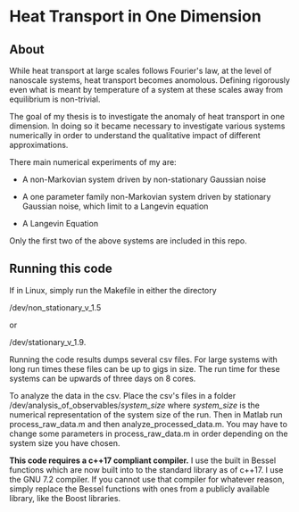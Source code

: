 # Heat Transport in One Dimension

## About

While heat transport at large scales follows Fourier's law, at the level of nanoscale
systems, heat transport becomes anomolous. Defining rigorously even what is meant
by temperature of a system at these scales away from equilibrium is non-trivial.

The goal of my thesis is to investigate the anomaly of heat transport in one dimension.
In doing so it became necessary to investigate various systems numerically in order 
to understand the qualitative impact of different approximations.

There main numerical experiments of my are:

* A non-Markovian system driven by non-stationary Gaussian noise

* A one parameter family non-Markovian system driven by stationary Gaussian noise,
which limit to a Langevin equation

* A Langevin Equation

Only the first two of the above systems are included in this repo.

## Running this code

If in Linux, simply run the Makefile in either the directory

/dev/non_stationary_v_1.5

or

/dev/stationary_v_1.9.

Running the code results dumps several csv files. For large systems with long run
times these files can be up to gigs in size. The run time for these systems
can be upwards of three days on 8 cores.

To analyze the data in the csv. Place the csv's files in a folder
/dev/analysis_of_observables/*system_size*
where *system_size* is the numerical representation of the system size of the run.
Then in Matlab run process_raw_data.m and then analyze_processed_data.m.
You may have to change some parameters in process_raw_data.m in order depending on the
system size you have chosen. 


**This code requires a c++17 compliant compiler.** I use the built in Bessel functions
which are now built into to the standard library as of c++17. I use the GNU 7.2 compiler. 
If you cannot use that compiler for whatever reason, simply replace the Bessel functions 
with ones from a publicly available library, like the Boost libraries.
